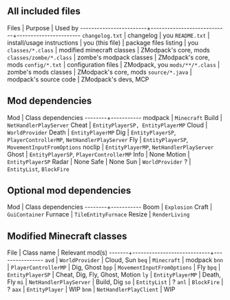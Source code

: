 
## All included files
Files                   | Purpose                    | Used by
------------------------+----------------------------+-----------------------
`changelog.txt`         | changelog                  | you
`README.txt`            | install/usage instructions | you
(this file)             | package files listing      | you
`classes/*.class`       | modified minecraft classes | ZModpack's core, mods
`classes/zombe/*.class` | zombe's modpack classes    | ZModpack's core, mods
`config/*.txt`          | configuration files        | ZModpack, you
`mods/**/*.class`       | zombe's mods classes       | ZModpack's core, mods
`source/*.java`         | modpack's source code      | ZModpack's devs, MCP

## Mod dependencies
Mod     | Class dependencies
--------+-----------
modpack | `Minecraft`
Build   | `NetHandlerPlayServer`
Cheat   | `EntityPlayerSP, EntityPlayerMP`
Cloud   | `WorldProvider`
Death   | `EntityPlayerMP`
Dig     | `EntityPlayerSP`, `PlayerControllerMP`, `NetHandlerPlayServer`
Fly     | `EntityPlayerSP`, `MovementInputFromOptions`
noclip  | `EntityPlayerMP`, `NetHandlerPlayServer`
Ghost   | `EntityPlayerSP`, `PlayerControllerMP`
Info    | None
Motion  | `EntityPlayerSP`
Radar   | None
Safe    | None
Sun     | `WorldProvider`
?       | `EntityList`, `BlockFire`

## Optional mod dependencies
Mod     | Class dependencies
--------+-----------
Boom    | `Explosion`
Craft   | `GuiContainer`
Furnace | `TileEntityFurnace`
Resize  | `RenderLiving`

## Modified Minecraft classes
File   | Class name                 | Relevant mod(s)
-------+----------------------------+----------------
`avd`  | `WorldProvider`            | Cloud, Sun
`beq`  | `Minecraft`                | modpack
`bnn`  | `PlayerControllerMP`       | Dig, Ghost
`bpp`  | `MovementInputFromOptions` | Fly
`bpq`  | `EntityPlayerSP`           | Cheat, Dig, Fly, Ghost, Motion
`ly`   | `EntityPlayerMP`           | Death, Fly
`mi`   | `NetHandlerPlayServer`     | Build, Dig
`so`   | `EntityList`               | ?
`anl`  | `BlockFire`                | ?
`aax`  | `EntityPlayer`             | WIP
`bnm`  | `NetHandlerPlayClient`     | WIP


